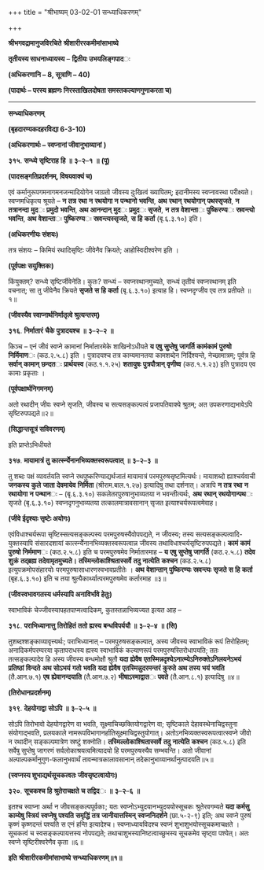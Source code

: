 +++
title = "श्रीभाष्यम् 03-02-01 सन्ध्याधिकरणम्"

+++
<div claऽऽ="elementor-widget-container">

**श्रीभगवद्रामानुजविरचिते** **श्रीशारीररकमीमांसाभाष्ये**

**तृतीयस्य साधनाध्यायस्य** – **द्वितीयः उभयलिङ्गपाद**ः

**(अधिकरणानि – 8, सूत्राणि – 40)**

**(पादार्थः – परस्य ब्रह्मणः निरस्ताखिलदोषता समस्तकल्याणगुणाकरता च)**

****

**सन्ध्याधिकरणम्**

**(बृहदारण्यकदहरविद्या 6-3-10)**

**(अधिकरणार्थः – स्वप्नानां जीवानुभाव्यानां** **)**

**३१५**. **सन्ध्ये** **सृष्टिराह** **हि** **॥** **३**–**२**–**१** **॥** **(पू)**

**(पादसङ्गतिप्रदर्शनम्, विषयवाक्यं च)**

एवं कर्मानुरूपगमनागमनजन्मादियोगेन जाग्रतो जीवस्य दुःखित्वं ख्यापितम्; इदानीमस्य स्वप्नावस्था परीक्ष्यते। स्वप्नमधिकृत्य श्रूयते – **न** **तत्र** **रथा** **न** **रथयोगा** **न** **पन्थानो** **भवन्ति**, **अथ** **रथान्** **रथयोगान्** **पथस्सृजते**, **न** **तत्रानन्दा** **मुद**ः **प्रमुदो** **भवन्ति**, **अथ** **आनन्दान्** **मुद**ः **प्रमुद**ः **सृजते**, **न** **तत्र** **वेशान्ता**ः **पुष्किरण्य**ः **स्रवन्त्यो** **भवन्ति**, **अथ** **वेशान्ता**ः **पुष्किरण्य**ः **स्रवन्त्यस्सृजते**, **स** **हि** **कर्ता** (बृ.६.३.१०) इति।

**(अधिकरणीयः संशयः)**

तत्र संशयः – किमियं रथादिसृष्टिः जीवेनैव क्रियते; आहोस्विदीश्वरेण इति ।

**(पूर्वपक्षः सयुक्तिकः)**

किंयुक्तम्? सन्ध्ये सृष्टिर्जीवेनेति। कुतः? सन्ध्यं – स्वप्नस्थानमुच्यते, सन्ध्यं तृतीयं स्वप्नस्थानम् इति वचनात्; सा तु जीवेनैव क्रियते **सृजते** **स** **हि** **कर्ता** (बृ.६.३.१०) इत्याह हि। स्वप्नदृग्जीव एव तत्र प्रतीयते ॥१॥

**(जीवस्यैव स्वाप्नार्थनिर्मातृत्वे श्रुत्यन्तरम्)**

**३१६**. **निर्मातारं** **चैके** **पुत्रादयश्च** **॥** **३**–**२**–**२** **॥**

किञ्च – एनं जीवं स्वप्ने कामानां निर्मातारमेके शाखिनोऽधीयते **य** **एषु** **सुप्तेषु** **जागर्ति** **कामंकामं** **पुरुषो** **निर्मिमाण**ः (कठ.२.५.८) इति । पुत्रादयश्च तत्र काम्यमानतया कामशब्देन निर्दिश्यन्ते, नेच्छामात्रम्; पूर्वत्र हि **सर्वान्** **कामान्** **छन्दत**ः **प्रार्थयस्व** (कठ.१.१.२५) **शतायुषः** **पुत्रपौत्रान्** **वृणीष्व** (कठ.१.१.२३) इति पुत्रादय एव कामाः प्रकृताः ।

**(पूर्वपक्षार्थनिगमनम्)**

अतो रथादीन् जीवः स्वप्ने सृजति, जीवस्य च सत्यसङ्कल्पत्वं प्रजापतिवाक्ये श्रुतम्; अत उपकरणाद्यभावेऽपि सृष्टिरुपपद्यते॥२॥

**(सिद्धान्तसूत्रं सविवरणम्)**

इति प्राप्तेऽभिधीयते

**३१७**. **मायामात्रं** **तु** **कार्त्स्न्येेनानभिव्यक्तस्वरूपत्वात्** **॥** **३**–**२**–**३** **॥**

तु शब्दः पक्षं व्यावर्तयति स्वप्ने रथपुष्करिण्याद्यर्थजातं मायामात्रं परमपुरुषसृष्टमित्यर्थः। मायाशब्दो ह्याश्चर्यवाची **जनकस्य** **कुले** **जाता** **देवमायेव** **निर्मिता** (श्रीराम.बाल.१.२७) इत्यादिषु तथा दर्शनात्। अत्रापि **न** **तत्र** **रथा** **न** **रथायोगा** **न** **पन्थान**ः – (बृ.६.३.१०) सकलेतरपुरुषानुभाव्यतया न भवन्तीत्यर्थः,
**अथ** **रथान्** **रथयोगान्पथ**ः सृजते (बृ.६.३.१०) स्वप्नदृगनुभाव्यतया तत्कालमात्रावसानान् सृजत इत्याश्चर्यरूपत्वमेवाह।

**(जीवे ईदृश्याः सृष्टेः अयोगः)**

एवंविधाश्चर्यरूपा सृष्टिस्सत्यसङ्कल्पस्य परमपुरुषस्यैवोपपद्यते, न जीवस्य; तस्य सत्यसङ्कल्पत्वादि-युक्तस्यापि संसारदशायां कार्त्स्न्येेनानभिव्यक्तस्वरूपत्वान्न जीवस्य तथाविधाश्चर्यसृष्टिरुपपद्यते। **कामं** **कामं** **पुरुषो** **निर्ममाण**ः (कठ.२.५.८) इति च परमपुरुषमेव निर्मातारमाह – **य** **एषु** **सुप्तेषु** **जागर्ति** (कठ.२.५.८) **तदेव** **शुक्रं** **तद्ब्रह्म** **तदेवामृतमुच्यते।** **तस्मिन्लोकाश्श्रितास्सर्वे** **तदु** **नात्येति** **कश्चन** (कठ.२.५.८) इत्युपक्रमोपसंहारयोः परमपुरुषासाधारणस्वभावप्रतीतेः । **अथ** **वेशान्तान्** **पुष्किरण्यः** **स्रवन्त्यः** **सृजते** **स** **हि** **कर्ता** (बृह.६.३.१०) इति च तया श्रुत्यैकार्थ्यात्परमपुरुषमेव कर्तारमाह ॥३॥

**(जीवस्वभावगतस्य धर्मस्यापि अनाविर्भावे हेतुः)**

स्वाभाविकं चेज्जीवस्यापहतपाप्मत्वादिकम्, कुतस्तन्नाभिव्यज्यत इत्यत आह –

**३१८**. **पराभिध्यानात्तु** **तिरोहितं** **ततो** **ह्यस्य** **बन्धविपर्ययौ** **॥** **३**–**२**–**४** **॥** **(सि)**

तुशब्दश्शङ्काव्यावृत्त्यर्थः; पराभिध्यानात् – परमपुरुषसङ्कल्पात्, अस्य जीवस्य स्वाभाविकं रूपं तिरोहितम्; अनादिकर्मपरम्परया कृतापराधस्य ह्यस्य स्वाभाविकं कल्याणरूपं परमपुरुषस्तिरोधापयति; ततः तत्सङ्कल्पादेव हि अस्य जीवस्य बन्धमोक्षौ श्रुतौ **यदा** **ह्येवैष** **एतस्मिन्नदृश्येऽनात्म्येऽनिरुक्तेऽनिलयनेऽभयं** **प्रतिष्ठां** **विन्दते** **अथ** **सोऽभयं** **गतो** **भवति** **यदा** **ह्येवैष** **एतस्मिन्नुदरमन्तरं** **कुरुते** **अथ** **तस्य** **भयं** **भवति** (तै.आन.७.१) **एष** **ह्येवानन्दयाति** (तै.आन.७.२) **भीषाऽस्माद्वात**ः **पवते** (तै.आन.८.१) इत्यादिषु ॥४॥

**(तिरोधानप्रदर्शनम्)**

**३१९**. **देहयोगाद्वा** **सोऽपि** **॥** **३**–**२**–**५** **॥**

सोऽपि तिरोभावो देहयोगद्वारेण वा भवति, सूक्ष्माचिच्छक्तियोगद्वारेण वा; सृष्टिकाले देहावस्थेनाचिद्वस्तुना संयोगाद्भवति, प्रलयकाले नामरूपविभागानर्हातिसूक्ष्माचिद्वस्तुयोगात्। अतोऽनभिव्यक्तस्वरूपत्वात्स्वप्ने जीवो न रथादीन् सङ्कल्पमात्रेण स्रष्टुं शक्नोति। **तस्मिल्लोकाश्श्रितास्सर्वे** **तदु** **नात्येति** **कश्चन** (कठ.५.८) इति सर्वेषु सुप्तेषु जागरणं सर्वलोकाश्रयत्वमित्यादयो हि परमपुरुषस्यैव सम्भवन्ति। अतो जीवानां अल्पाल्पकर्मानुगुण-फलानुभवार्थं तावन्मात्रकालावसानान् तदेकानुभाव्यानर्थानुत्पादयति॥५॥

**(स्वप्नस्य शुभाद्यर्थसूचकत्वतः जीवसृष्टत्वायोगः)**

**३२०**. **सूचकश्च** **हि** **श्रुतेराचक्षते** **च** **तद्विद**ः **॥** **३**–**२**–**६** **॥**

इतश्च स्वाप्ना अर्था न जीवसङ्कल्पपूर्वकाः; यतः स्वप्नोऽभ्युदयानभ्युदययोस्सूचकः श्रुतेरवगम्यते **यदा** **कर्मसु** **काम्येषु** **स्त्रियं** **स्वप्नेषु** **पश्यति** **समृद्धिं** **तत्र** **जानीयात्तस्मिन्** **स्वप्ननिदर्शने** (छा.५-२-९) इति; अथ स्वप्ने पुरुषं कृष्णं कृष्णदन्तं पश्यति स एनं हन्ति इत्यादेश्च। स्वप्नाध्यायविदश्च स्वप्नं शुभाशुभयोस्सूचकमाचक्षते । सूचकत्वं च स्वसङ्कल्पायत्तस्य नोपपद्यते; तथाचाशुभस्यानिष्टत्वाच्छुभस्य सूचकमेव सृष्ट्वा पश्येत्। अतः स्वप्ने सृष्टिरीश्वरेणैव कृता ॥६॥

**इति** **श्रीशारीरकमीमांसाभाष्ये** **सन्ध्याधिकरणम्॥१॥**

</div>
